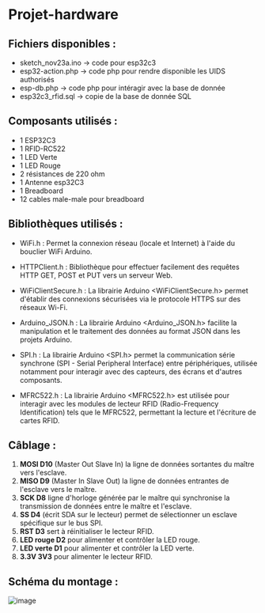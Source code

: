 # Projet-hardware

## Fichiers disponibles :

- sketch_nov23a.ino -> code pour esp32c3
- esp32-action.php -> code php pour rendre disponible les UIDS authorisés
- esp-db.php -> code php pour intéragir avec la base de donnée
- esp32c3_rfid.sql -> copie de la base de donnée SQL

## Composants utilisés : 
- 1 ESP32C3
- 1 RFID-RC522
- 1 LED Verte
- 1 LED Rouge
- 2 résistances de 220 ohm
- 1 Antenne esp32C3
- 1 Breadboard
- 12 cables male-male pour breadboard
 
## Bibliothèques utilisés : 

- WiFi.h : Permet la connexion réseau (locale et Internet) à l'aide du bouclier WiFi Arduino.

- HTTPClient.h : Bibliothèque pour effectuer facilement des requêtes HTTP GET, POST et PUT vers un serveur Web.

- WiFiClientSecure.h : La librairie Arduino <WiFiClientSecure.h> permet d'établir des connexions sécurisées via le protocole HTTPS sur des réseaux Wi-Fi.

- Arduino_JSON.h : La librairie Arduino <Arduino_JSON.h> facilite la manipulation et le traitement des données au format JSON dans les projets Arduino.

- SPI.h : La librairie Arduino <SPI.h> permet la communication série synchrone (SPI - Serial Peripheral Interface) entre périphériques, utilisée notamment pour interagir avec des capteurs, des écrans et d'autres composants.

- MFRC522.h : La librairie Arduino <MFRC522.h> est utilisée pour interagir avec les modules de lecteur RFID (Radio-Frequency Identification) tels que le MFRC522, permettant la lecture et l'écriture de cartes RFID.

## Câblage :

1. **MOSI  D10** (Master Out Slave In) la ligne de données sortantes du maître vers l'esclave.
2. **MISO  D9** (Master In Slave Out) la ligne de données entrantes de l'esclave vers le maître.
3. **SCK  D8** ligne d'horloge générée par le maître qui synchronise la transmission de données entre le maître et l'esclave.
4. **SS  D4** (écrit SDA sur le lecteur) permet de sélectionner un esclave spécifique sur le bus SPI.
5. **RST  D3** sert à réinitialiser le lecteur RFID.
6. **LED rouge  D2** pour alimenter et contrôler la LED rouge.
7. **LED verte  D1** pour alimenter et contrôler la LED verte.
8. **3.3V 3V3** pour alimenter le lecteur RFID.

## Schéma du montage :

   ![image](https://github.com/TheShadowFR/Projet-hardware/assets/117437326/7f908021-9fd4-499e-bce2-0d41651717a7)

